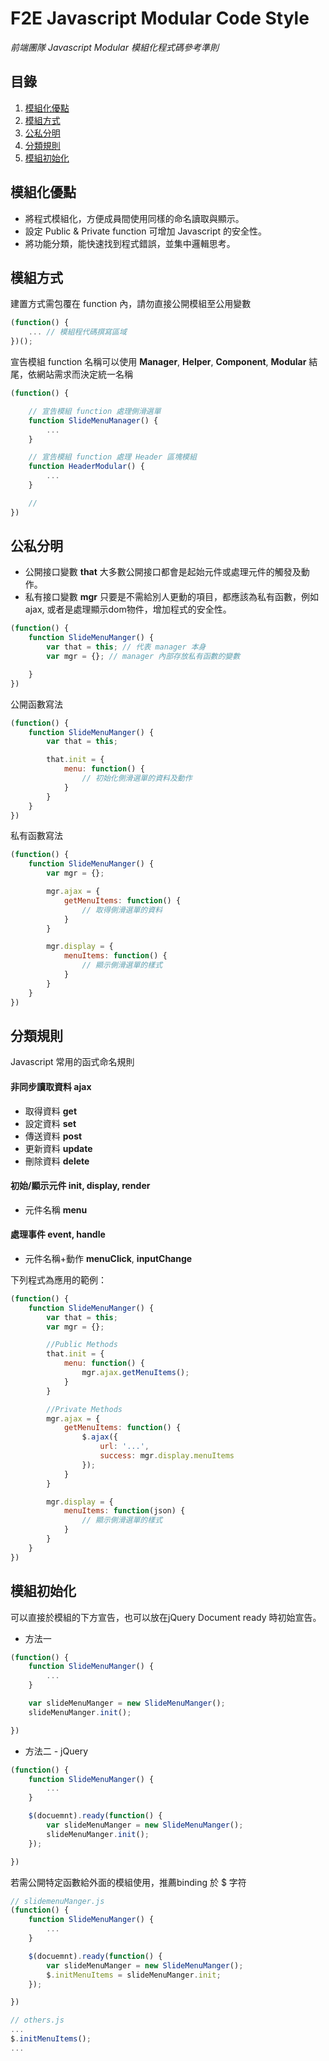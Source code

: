 # F2E Javascript Modular Code Style 
*前端團隊 Javascript Modular 模組化程式碼參考準則*

## 目錄

1. [模組化優點](#模組化優點)
1. [模組方式](#模組方式)
1. [公私分明](#公私分明)
1. [分類規則](#分類規則)
1. [模組初始化](#模組初始化)

## 模組化優點
* 將程式模組化，方便成員間使用同樣的命名讀取與顯示。
* 設定 Public & Private function 可增加 Javascript 的安全性。
* 將功能分類，能快速找到程式錯誤，並集中邏輯思考。

## 模組方式
建置方式需包覆在 function 內，請勿直接公開模組至公用變數

```js
(function() {
    ... // 模組程代碼撰寫區域
})();
```
宣告模組 function 名稱可以使用 **Manager**, **Helper**, **Component**, **Modular** 結尾，依網站需求而決定統一名稱

```js
(function() {

    // 宣告模組 function 處理側滑選單
    function SlideMenuManager() {
        ...
    }

    // 宣告模組 function 處理 Header 區塊模組
    function HeaderModular() {
        ...
    }

    // 
})
```

## 公私分明

- 公開接口變數 **that**
大多數公開接口都會是起始元件或處理元件的觸發及動作。
- 私有接口變數 **mgr**
只要是不需給別人更動的項目，都應該為私有函數，例如ajax, 或者是處理顯示dom物件，增加程式的安全性。

```js
(function() {
    function SlideMenuManger() {
        var that = this; // 代表 manager 本身
        var mgr = {}; // manager 內部存放私有函數的變數

    }
})
``` 
公開函數寫法
```js
(function() {
    function SlideMenuManger() {
        var that = this;

        that.init = {
            menu: function() {
                // 初始化側滑選單的資料及動作
            }
        }
    }
})
```
私有函數寫法
```js
(function() {
    function SlideMenuManger() {
        var mgr = {};

        mgr.ajax = {
            getMenuItems: function() {
                // 取得側滑選單的資料
            }
        }

        mgr.display = {
            menuItems: function() {
                // 顯示側滑選單的樣式
            }
        }
    }
})
```


## 分類規則

Javascript 常用的函式命名規則

#### 非同步讀取資料 **ajax**
* 取得資料 **get**
* 設定資料 **set**
* 傳送資料 **post**
* 更新資料 **update**
* 刪除資料 **delete**

#### 初始/顯示元件 **init**, **display**, **render**
* 元件名稱 **menu** 

#### 處理事件 **event**, **handle**
* 元件名稱+動作 **menuClick**, **inputChange**

下列程式為應用的範例：

```js
(function() {
    function SlideMenuManger() {
        var that = this;
        var mgr = {};

        //Public Methods
        that.init = {
            menu: function() {
                mgr.ajax.getMenuItems();
            }
        }

        //Private Methods
        mgr.ajax = {
            getMenuItems: function() {
                $.ajax({
                    url: '...',
                    success: mgr.display.menuItems
                });
            }
        }

        mgr.display = {
            menuItems: function(json) {
                // 顯示側滑選單的樣式
            }
        }
    }
})
```

## 模組初始化

可以直接於模組的下方宣告，也可以放在jQuery Document ready 時初始宣告。

* 方法一
```js
(function() {
    function SlideMenuManger() {
        ...
    }

    var slideMenuManger = new SlideMenuManger();
    slideMenuManger.init();

})
```

* 方法二 - jQuery
```js
(function() {
    function SlideMenuManger() {
        ...
    }

    $(docuemnt).ready(function() {
        var slideMenuManger = new SlideMenuManger();
        slideMenuManger.init();
    });

})
```

若需公開特定函數給外面的模組使用，推薦binding 於 $ 字符

```js
// slidemenuManger.js
(function() {
    function SlideMenuManger() {
        ...
    }

    $(docuemnt).ready(function() {
        var slideMenuManger = new SlideMenuManger();
        $.initMenuItems = slideMenuManger.init;
    });

})
```

```js
// others.js
...
$.initMenuItems();
...
```


